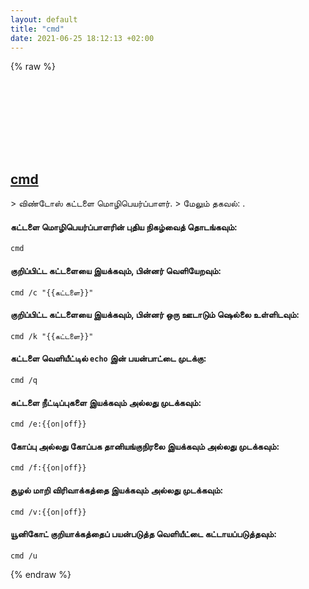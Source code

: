 ```yaml
---
layout: default
title: "cmd"
date: 2021-06-25 18:12:13 +02:00
---
```

{% raw %}
<h2 id="cmd">
  <a href="/ta/windows/cmd.html">cmd</a> <a href="#cmd"><svg class="icon">
    <use href="/assets/images/unicode_sprite.svg#link" />
  </svg></a>
</h2>
> விண்டோஸ் கட்டளை மொழிபெயர்ப்பாளர்.
> மேலும் தகவல்: <https://docs.microsoft.com/windows-server/administration/windows-commands/cmd>.

#### கட்டளை மொழிபெயர்ப்பாளரின் புதிய நிகழ்வைத் தொடங்கவும்:
```shell
cmd
```
#### குறிப்பிட்ட கட்டளையை இயக்கவும், பின்னர் வெளியேறவும்:
```shell
cmd /c "{{கட்டளை}}"
```
#### குறிப்பிட்ட கட்டளையை இயக்கவும், பின்னர் ஒரு ஊடாடும் ஷெல்லை உள்ளிடவும்:
```shell
cmd /k "{{கட்டளை}}"
```
#### கட்டளை வெளியீட்டில் `echo` இன் பயன்பாட்டை முடக்கு:
```shell
cmd /q
```
#### கட்டளை நீட்டிப்புகளை இயக்கவும் அல்லது முடக்கவும்:
```shell
cmd /e:{{on|off}}
```
#### கோப்பு அல்லது கோப்பக தானியங்குநிரலை இயக்கவும் அல்லது முடக்கவும்:
```shell
cmd /f:{{on|off}}
```
#### சூழல் மாறி விரிவாக்கத்தை இயக்கவும் அல்லது முடக்கவும்:
```shell
cmd /v:{{on|off}}
```
#### யூனிகோட் குறியாக்கத்தைப் பயன்படுத்த வெளியீட்டை கட்டாயப்படுத்தவும்:
```shell
cmd /u
```
{% endraw %}